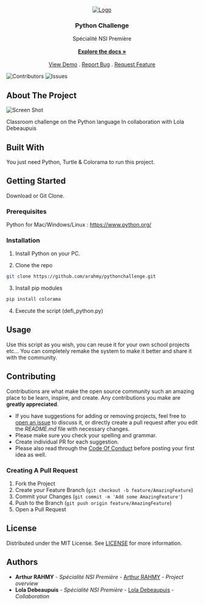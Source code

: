 <br/>
<p align="center">
  <a href="https://github.com/groupeonyx/pythonchallenge">
    <img src="https://cdn.discordapp.com/attachments/1153379308988022805/1185575292341858324/Python_Challenge.png?ex=65901c08&is=657da708&hm=e3e5f8600c691977ad9ec899ce0c904867f058818a49afab9578521146264b5b&" alt="Logo">
  </a>

  <h3 align="center">Python Challenge</h3>

  <p align="center">
    Spécialité NSI Première
    <br/>
    <br/>
    <a href="https://github.com/groupeonyx/pythonchallenge"><strong>Explore the docs »</strong></a>
    <br/>
    <br/>
    <a href="https://github.com/groupeonyx/pythonchallenge">View Demo</a>
    .
    <a href="https://github.com/groupeonyx/pythonchallenge/issues">Report Bug</a>
    .
    <a href="https://github.com/groupeonyx/pythonchallenge/issues">Request Feature</a>
  </p>
</p>

![Contributors](https://img.shields.io/github/contributors/groupeonyx/pythonchallenge?color=dark-green) ![Issues](https://img.shields.io/github/issues/groupeonyx/pythonchallenge) 

## About The Project

![Screen Shot](https://cdn.discordapp.com/attachments/1153379308988022805/1185575624849494117/image.png?ex=65901c57&is=657da757&hm=0086c98790fde30507b8eddccf194fb9f3fc095d6a62d7810c308e6797068854&)

Classroom challenge on the Python language
In collaboration with Lola Debeaupuis

## Built With

You just need Python, Turtle & Colorama to run this project.

## Getting Started

Download or Git Clone.

### Prerequisites

Python for Mac/Windows/Linux : https://www.python.org/

### Installation

1. Install Python on your PC.

2. Clone the repo

```sh
git clone https://github.com/arahmy/pythonchallenge.git
```

3. Install pip modules

```sh
pip install colorama
```

4. Execute the script (defi_python.py)

## Usage

Use this script as you wish, you can reuse it for your own school projects etc... You can completely remake the system to make it better and share it with the community.

## Contributing

Contributions are what make the open source community such an amazing place to be learn, inspire, and create. Any contributions you make are **greatly appreciated**.
* If you have suggestions for adding or removing projects, feel free to [open an issue](https://github.com/groupeonyx/pythonchallenge/issues/new) to discuss it, or directly create a pull request after you edit the *README.md* file with necessary changes.
* Please make sure you check your spelling and grammar.
* Create individual PR for each suggestion.
* Please also read through the [Code Of Conduct](https://github.com/groupeonyx/pythonchallenge/blob/main/CODE_OF_CONDUCT.md) before posting your first idea as well.

### Creating A Pull Request

1. Fork the Project
2. Create your Feature Branch (`git checkout -b feature/AmazingFeature`)
3. Commit your Changes (`git commit -m 'Add some AmazingFeature'`)
4. Push to the Branch (`git push origin feature/AmazingFeature`)
5. Open a Pull Request

## License

Distributed under the MIT License. See [LICENSE](https://github.com/groupeonyx/pythonchallenge/blob/main/LICENSE.md) for more information.

## Authors

* **Arthur RAHMY** - *Spécialité NSI Première* - [Arthur RAHMY](https://github.com/arahmy/) - *Project overview*
* **Lola Debeaupuis** - *Spécialité NSI Première* - [Lola Debeaupuis](N/A) - *Collaboration*

